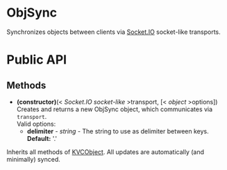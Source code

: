 ObjSync
=========

Synchronizes objects between clients via [Socket.IO](http://socket.io) socket-like transports.

Public API
==========
Methods
-------
* **(constructor)**(< _Socket.IO socket-like_ >transport, [< _object_ >options])  
    Creates and returns a new ObjSync object, which communicates via `transport`.  
    Valid options:
    * **delimiter** - _string_ - The string to use as delimiter between keys.
    **Default:** '.'

Inherits all methods of [KVCObject](https://github.com/martinvl/KVCObject). All
updates are automatically (and minimally) synced.
